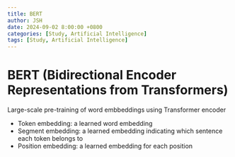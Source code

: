 ```yaml
---
title: BERT
author: JSH
date: 2024-09-02 8:00:00 +0800
categories: [Study, Artificial Intelligence]
tags: [Study, Artificial Intelligence]
---
```


# BERT (Bidirectional Encoder Representations from Transformers)
Large-scale pre-training of word embbeddings using Transformer encoder

* Token embedding: a learned word embedding
* Segment embedding: a learned embedding indicating which sentence each token belongs to
* Position embedding: a learned embedding for each position


